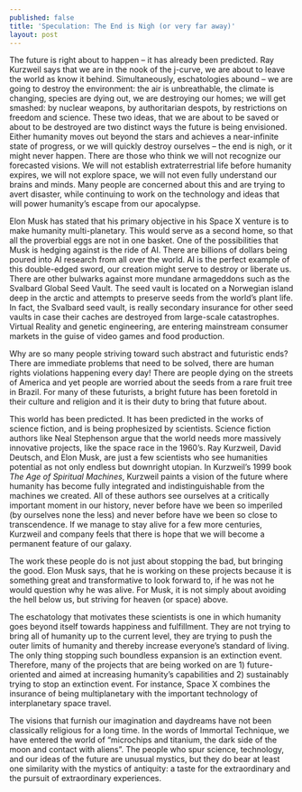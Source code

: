 ```yaml
---
published: false
title: 'Speculation: The End is Nigh (or very far away)'
layout: post
---
```

The future is right about to happen – it has already been predicted. Ray Kurzweil says that we are in the nook of the j-curve, we are about to leave the world as know it behind. Simultaneously, eschatologies abound – we are going to destroy the environment: the air is unbreathable, the climate is changing, species are dying out, we are destroying our homes; we will get smashed: by nuclear weapons, by authoritarian despots, by restrictions on freedom and science.  These two ideas, that we are about to be saved or about to be destroyed are two distinct ways the future is being envisioned. Either humanity moves out beyond the stars and achieves a near-infinite state of progress, or we will quickly destroy ourselves – the end is nigh, or it might never happen. There are those who think we will not recognize our forecasted visions. We will not establish extraterrestrial life before humanity expires, we will not explore space, we will not even fully understand our brains and minds. Many people are concerned about this and are trying to avert disaster, while continuing to work on the technology and ideas that will power humanity’s escape from our apocalypse.

Elon Musk has stated that his primary objective in his Space X venture is to make humanity multi-planetary. This would serve as a second home, so that all the proverbial eggs are not in one basket. One of the possibilities that Musk is hedging against is the ride of AI. There are billions of dollars being poured into AI research from all over the world. AI is the perfect example of this double-edged sword, our creation might serve to destroy or liberate us. There are other bulwarks against more mundane armageddons such as the Svalbard Global Seed Vault. The seed vault is located on a Norwegian island deep in the arctic and attempts to preserve seeds from the world’s plant life. In fact, the Svalbard seed vault, is really secondary insurance for other seed vaults in case their caches are destroyed from large-scale catastrophes. Virtual Reality and genetic engineering, are entering mainstream consumer markets in the guise of video games and food production. 

Why are so many people striving toward such abstract and futuristic ends?  There are immediate problems that need to be solved, there are human rights violations happening every day! There are people dying on the streets of America and yet people are worried about the seeds from a rare fruit tree in Brazil. For many of these futurists, a bright future has been foretold in their culture and religion and it is their duty to bring that future about.

This world has been predicted. It has been predicted in the works of science fiction, and is being prophesized by scientists. Science fiction authors like Neal Stephenson argue that the world needs more massively innovative projects, like the space race in the 1960’s. Ray Kurzweil, David Deutsch, and Elon Musk, are just a few scientists who see humanities potential as not only endless but downright utopian. In Kurzweil’s 1999 book _The Age of Spiritual Machines_, Kurzweil paints a vision of the future where humanity has become fully integrated and indistinguishable from the machines we created. All of these authors see ourselves at a critically important moment in our history, never before have we been so imperiled (by ourselves none the less) and never before have we been so close to transcendence. If we manage to stay alive for a few more centuries, Kurzweil and company feels that there is hope that we will become a permanent feature of our galaxy.
    
The work these people do is not just about stopping the bad, but bringing the good. Elon Musk says, that he is working on these projects because it is something great and transformative to look forward to, if he was not he would question why he was alive. For Musk, it is not simply about avoiding the hell below us, but striving for heaven (or space) above.
    
The eschatology that motivates these scientists is one in which humanity goes beyond itself towards happiness and fulfillment. They are not trying to bring all of humanity up to the current level, they are trying to push the outer limits of humanity and thereby increase everyone’s standard of living. The only thing stopping such boundless expansion is an extinction event. Therefore, many of the projects that are being worked on are 1) future-oriented and aimed at increasing humanity’s capabilities and 2) sustainably trying to stop an extinction event. For instance, Space X combines the insurance of being multiplanetary with the important technology of interplanetary space travel.

The visions that furnish our imagination and daydreams have not been classically religious for a long time. In the words of Immortal Technique, we have entered the world of “microchips and titanium, the dark side of the moon and contact with aliens”. The people who spur science, technology, and our ideas of the future are unusual mystics, but they do bear at least one similarity with the mystics of antiquity: a taste for the extraordinary and the pursuit of extraordinary experiences.